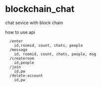 # blockchain_chat

chat sevice with block chain

how to use api
```
  /enter
    id,roomid, count, chats, people
  /message
    id, roomid, count, chats, people, msg
  /createroom
    id,people
  /join
    id,pw
  /delete-account
    id,pw
```
